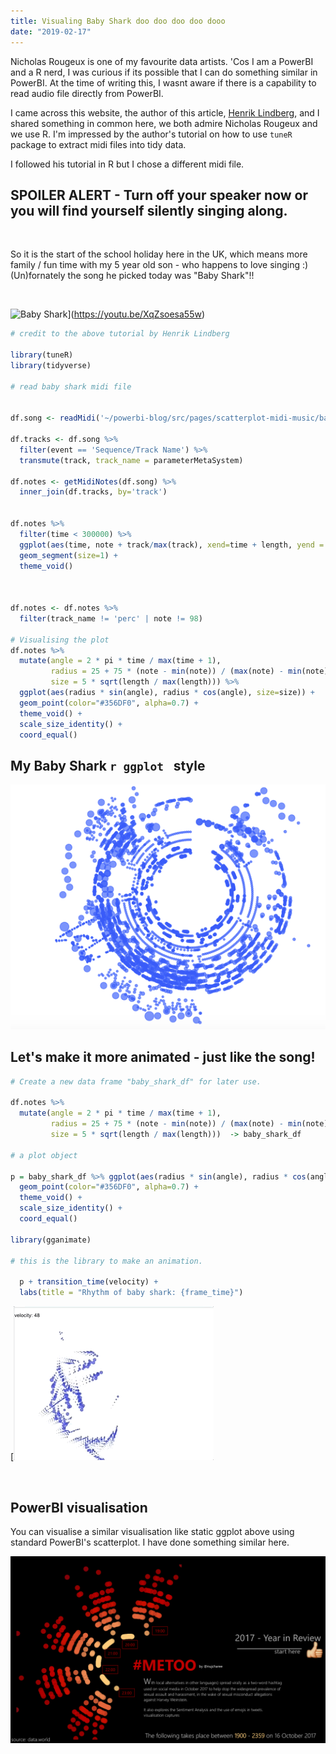 ```yaml
---
title: Visualing Baby Shark doo doo doo doo dooo
date: "2019-02-17"
---
```


Nicholas Rougeux is one of my favourite data artists. 'Cos I am a PowerBI and a R nerd, I was curious if its possible that I can do something similar in PowerBI. At the time of writing this, I wasnt aware if there is a capability to read audio file directly from PowerBI.

I came across this website, the author of this article, [Henrik Lindberg](https://htmlpreview.github.io/?https://github.com/halhen/viz-pub/blob/master/mahler/code.html), and I shared something in common here, we both admire Nicholas Rougeux and we use R. I'm impressed by the author's tutorial on how to use ```tuneR``` package to extract midi files into tidy data.

I followed his tutorial in R but I chose a different midi file. 


## SPOILER ALERT - Turn off your speaker now or you will find yourself silently singing along.
<br>

So it is the start of the school holiday here in the UK, which means more family / fun time with my 5 year old son - who happens to love singing :) (Un)fornately the song he picked today was "Baby Shark"!!

<br>

![Baby Shark](https://img.buzzfeed.com/buzzfeed-static/static/2018-08/20/6/asset/buzzfeed-prod-web-01/sub-buzz-20127-1534762574-6.jpg?downsize=700:*&output-format=auto&output-quality=auto)](https://youtu.be/XqZsoesa55w)

```r
# credit to the above tutorial by Henrik Lindberg

library(tuneR)
library(tidyverse)

# read baby shark midi file 


df.song <- readMidi('~/powerbi-blog/src/pages/scatterplot-midi-music/baby shark dance.mid')

df.tracks <- df.song %>%
  filter(event == 'Sequence/Track Name') %>%
  transmute(track, track_name = parameterMetaSystem)

df.notes <- getMidiNotes(df.song) %>%
  inner_join(df.tracks, by='track') 


df.notes %>%
  filter(time < 300000) %>%
  ggplot(aes(time, note + track/max(track), xend=time + length, yend = note + track/max(track))) +
  geom_segment(size=1) +
  theme_void()



df.notes <- df.notes %>%
  filter(track_name != 'perc' | note != 98)

# Visualising the plot
df.notes %>%
  mutate(angle = 2 * pi * time / max(time + 1),
         radius = 25 + 75 * (note - min(note)) / (max(note) - min(note)),
         size = 5 * sqrt(length / max(length))) %>%
  ggplot(aes(radius * sin(angle), radius * cos(angle), size=size)) +
  geom_point(color="#356DF0", alpha=0.7) +
  theme_void() +
  scale_size_identity() +
  coord_equal()
```

## My Baby Shark ```r ggplot ``` style
![Baby Shark](./ggplot_bbs.png)


## Let's make it more animated - just like the song!

```r
# Create a new data frame "baby_shark_df" for later use.

df.notes %>%
  mutate(angle = 2 * pi * time / max(time + 1),
         radius = 25 + 75 * (note - min(note)) / (max(note) - min(note)),
         size = 5 * sqrt(length / max(length)))  -> baby_shark_df

# a plot object

p = baby_shark_df %>% ggplot(aes(radius * sin(angle), radius * cos(angle), size=size)) +
  geom_point(color="#356DF0", alpha=0.7) +
  theme_void() +
  scale_size_identity() +
  coord_equal()

library(gganimate)

# this is the library to make an animation.

  p + transition_time(velocity) +
  labs(title = "Rhythm of baby shark: {frame_time}")

```

[![Baby Shark](./babyshark.gif)

<br>

## PowerBI visualisation

You can visualise a similar visualisation like static ggplot above using standard PowerBI's scatterplot.
I have done something similar here.

![Scatter Plot](./scatter.png)

